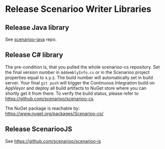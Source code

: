 # Release Scenarioo Writer Libraries

## Release Java library

See [scenarioo-java](https://github.com/scenarioo/scenarioo-java/wiki/Release-new-API-version) repo.

## Release C&#35; library

The pre-condition is, that you pulled the whole scenarioo-cs repository. Set the final version number in `AddemblyInfo.cs` or in the Scenarioo project properties equal to x.y.z. The build number will automatically set in build server. Your final `git push` will trigger the Continuous Integration build on AppVeyor and deploy all build artifacts to NuGet store where you can shortly get it from there. To verify the build status, please refer to https://github.com/scenarioo/scenarioo-cs.

The NuGet package is reachable by: https://www.nuget.org/packages/Scenarioo-cs/

## Release ScenariooJS

See https://github.com/scenarioo/scenarioo-js
